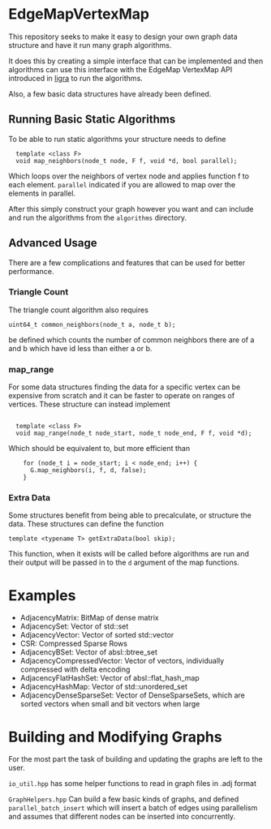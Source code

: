 # EdgeMapVertexMap

This repository seeks to make it easy to design your own graph data structure and have it run many graph algorithms.

It does this by creating a simple interface that can be implemented and then algorithms can use this interface with the EdgeMap VertexMap API introduced in [ligra](https://dl.acm.org/doi/abs/10.1145/2442516.2442530) to run the algorithms.

Also, a few basic data structures have already been defined.

## Running Basic Static Algorithms
To be able to run static algorithms your structure needs to define 
```
  template <class F>
  void map_neighbors(node_t node, F f, void *d, bool parallel);
```
Which loops over the neighbors of vertex node and applies function f to each element.  `parallel` indicated if you are allowed to map over the elements in parallel. 

After this simply construct your graph however you want and can include and run the algorithms from the `algorithms` directory.  

## Advanced Usage
There are a few complications and features that can be used for better performance.

### Triangle Count
The triangle count algorithm also requires 

```uint64_t common_neighbors(node_t a, node_t b);```

be defined which counts the number of common neighbors there are of a and b which have id less than either a or b.

### map_range
For some data structures finding the data for a specific vertex can be expensive from scratch and it can be faster to operate on ranges of vertices.  These structure can instead implement 
``` 

  template <class F>
  void map_range(node_t node_start, node_t node_end, F f, void *d);
```
Which should be equivalent to, but more efficient than 
```
    for (node_t i = node_start; i < node_end; i++) {
      G.map_neighbors(i, f, d, false);
    }
```


### Extra Data
Some structures benefit from being able to precalculate, or structure the data.  These structures can define the function 
```
template <typename T> getExtraData(bool skip);
```
This function, when it exists will be called before algorithms are run and their output will be passed in to the `d` argument of the map functions.


# Examples
- AdjacencyMatrix: BitMap of dense matrix
- AdjacencySet: Vector of std::set
- AdjacencyVector: Vector of sorted std::vector
- CSR: Compressed Sparse Rows
- AdjacencyBSet: Vector of absl::btree_set
- AdjacencyCompressedVector: Vector of vectors, individually compressed with delta encoding
- AdjacencyFlatHashSet: Vector of absl::flat_hash_map
- AdjacencyHashMap: Vector of std::unordered_set
- AdjacencyDenseSparseSet: Vector of DenseSparseSets, which are sorted vectors when small and bit vectors when large


# Building and Modifying Graphs
For the most part the task of building and updating the graphs are left to the user.

`io_util.hpp` has some helper functions to read in graph files in .adj format

`GraphHelpers.hpp` Can build a few basic kinds of graphs, and defined `parallel_batch_insert` which will insert a batch of edges using parallelism and assumes that different nodes can be inserted into concurrently.

